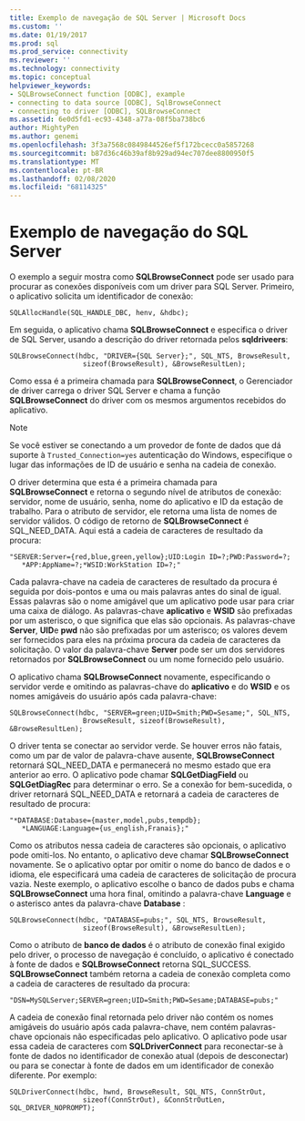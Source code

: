 ```yaml
---
title: Exemplo de navegação de SQL Server | Microsoft Docs
ms.custom: ''
ms.date: 01/19/2017
ms.prod: sql
ms.prod_service: connectivity
ms.reviewer: ''
ms.technology: connectivity
ms.topic: conceptual
helpviewer_keywords:
- SQLBrowseConnect function [ODBC], example
- connecting to data source [ODBC], SqlBrowseConnect
- connecting to driver [ODBC], SQLBrowseConnect
ms.assetid: 6e0d5fd1-ec93-4348-a77a-08f5ba738bc6
author: MightyPen
ms.author: genemi
ms.openlocfilehash: 3f3a7568c0849844526ef5f172bcecc0a5857268
ms.sourcegitcommit: b87d36c46b39af8b929ad94ec707dee8800950f5
ms.translationtype: MT
ms.contentlocale: pt-BR
ms.lasthandoff: 02/08/2020
ms.locfileid: "68114325"
---
```

# <a name="sql-server-browsing-example"></a>Exemplo de navegação do SQL Server
O exemplo a seguir mostra como **SQLBrowseConnect** pode ser usado para procurar as conexões disponíveis com um driver para SQL Server. Primeiro, o aplicativo solicita um identificador de conexão:  
  
```  
SQLAllocHandle(SQL_HANDLE_DBC, henv, &hdbc);  
```  
  
 Em seguida, o aplicativo chama **SQLBrowseConnect** e especifica o driver de SQL Server, usando a descrição do driver retornada pelos **sqldriveers**:  
  
```  
SQLBrowseConnect(hdbc, "DRIVER={SQL Server};", SQL_NTS, BrowseResult,  
                  sizeof(BrowseResult), &BrowseResultLen);  
```  
  
 Como essa é a primeira chamada para **SQLBrowseConnect**, o Gerenciador de driver carrega o driver SQL Server e chama a função **SQLBrowseConnect** do driver com os mesmos argumentos recebidos do aplicativo.  
  
> [!NOTE]  
>  Se você estiver se conectando a um provedor de fonte de dados que dá suporte à `Trusted_Connection=yes` autenticação do Windows, especifique o lugar das informações de ID de usuário e senha na cadeia de conexão.  
  
 O driver determina que esta é a primeira chamada para **SQLBrowseConnect** e retorna o segundo nível de atributos de conexão: servidor, nome de usuário, senha, nome do aplicativo e ID da estação de trabalho. Para o atributo de servidor, ele retorna uma lista de nomes de servidor válidos. O código de retorno de **SQLBrowseConnect** é SQL_NEED_DATA. Aqui está a cadeia de caracteres de resultado da procura:  
  
```  
"SERVER:Server={red,blue,green,yellow};UID:Login ID=?;PWD:Password=?;  
   *APP:AppName=?;*WSID:WorkStation ID=?;"  
```  
  
 Cada palavra-chave na cadeia de caracteres de resultado da procura é seguida por dois-pontos e uma ou mais palavras antes do sinal de igual. Essas palavras são o nome amigável que um aplicativo pode usar para criar uma caixa de diálogo. As palavras-chave **aplicativo** e **WSID** são prefixadas por um asterisco, o que significa que elas são opcionais. As palavras-chave **Server**, **UID**e **pwd** não são prefixadas por um asterisco; os valores devem ser fornecidos para eles na próxima procura da cadeia de caracteres da solicitação. O valor da palavra-chave **Server** pode ser um dos servidores retornados por **SQLBrowseConnect** ou um nome fornecido pelo usuário.  
  
 O aplicativo chama **SQLBrowseConnect** novamente, especificando o servidor verde e omitindo as palavras-chave do **aplicativo** e do **WSID** e os nomes amigáveis do usuário após cada palavra-chave:  
  
```  
SQLBrowseConnect(hdbc, "SERVER=green;UID=Smith;PWD=Sesame;", SQL_NTS,  
                  BrowseResult, sizeof(BrowseResult), &BrowseResultLen);  
```  
  
 O driver tenta se conectar ao servidor verde. Se houver erros não fatais, como um par de valor de palavra-chave ausente, **SQLBrowseConnect** retornará SQL_NEED_DATA e permanecerá no mesmo estado que era anterior ao erro. O aplicativo pode chamar **SQLGetDiagField** ou **SQLGetDiagRec** para determinar o erro. Se a conexão for bem-sucedida, o driver retornará SQL_NEED_DATA e retornará a cadeia de caracteres de resultado de procura:  
  
```  
"*DATABASE:Database={master,model,pubs,tempdb};  
   *LANGUAGE:Language={us_english,Franais};"  
```  
  
 Como os atributos nessa cadeia de caracteres são opcionais, o aplicativo pode omiti-los. No entanto, o aplicativo deve chamar **SQLBrowseConnect** novamente. Se o aplicativo optar por omitir o nome do banco de dados e o idioma, ele especificará uma cadeia de caracteres de solicitação de procura vazia. Neste exemplo, o aplicativo escolhe o banco de dados pubs e chama **SQLBrowseConnect** uma hora final, omitindo a palavra-chave **Language** e o asterisco antes da palavra-chave **Database** :  
  
```  
SQLBrowseConnect(hdbc, "DATABASE=pubs;", SQL_NTS, BrowseResult,  
                  sizeof(BrowseResult), &BrowseResultLen);  
```  
  
 Como o atributo de **banco de dados** é o atributo de conexão final exigido pelo driver, o processo de navegação é concluído, o aplicativo é conectado à fonte de dados e **SQLBrowseConnect** retorna SQL_SUCCESS. **SQLBrowseConnect** também retorna a cadeia de conexão completa como a cadeia de caracteres de resultado da procura:  
  
```  
"DSN=MySQLServer;SERVER=green;UID=Smith;PWD=Sesame;DATABASE=pubs;"  
```  
  
 A cadeia de conexão final retornada pelo driver não contém os nomes amigáveis do usuário após cada palavra-chave, nem contém palavras-chave opcionais não especificadas pelo aplicativo. O aplicativo pode usar essa cadeia de caracteres com **SQLDriverConnect** para reconectar-se à fonte de dados no identificador de conexão atual (depois de desconectar) ou para se conectar à fonte de dados em um identificador de conexão diferente. Por exemplo:  
  
```  
SQLDriverConnect(hdbc, hwnd, BrowseResult, SQL_NTS, ConnStrOut,  
                  sizeof(ConnStrOut), &ConnStrOutLen, SQL_DRIVER_NOPROMPT);  
```
